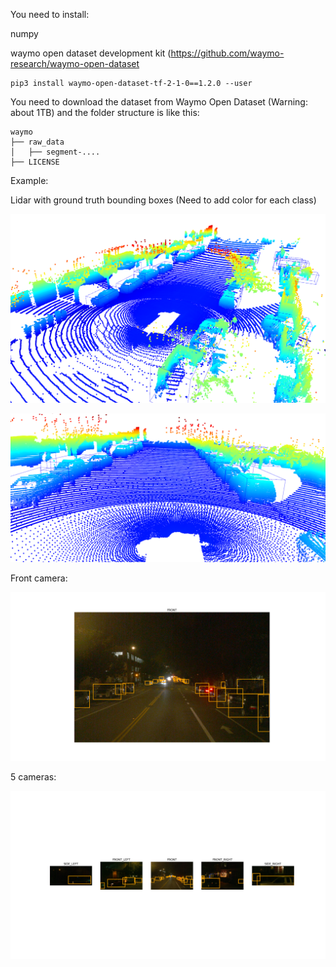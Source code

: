 
You need to install:

numpy

waymo open dataset development kit (https://github.com/waymo-research/waymo-open-dataset

```
pip3 install waymo-open-dataset-tf-2-1-0==1.2.0 --user
```


You need to download the dataset from Waymo Open Dataset (Warning: about 1TB)  and the folder structure is like this:

```
waymo
├── raw_data
│   ├── segment-....
├── LICENSE
```

Example:

Lidar with ground truth bounding boxes (Need to add color for each class)

![](https://github.com/harryrobotics/waymo_open_dataset_toolbox/blob/master/media/lidar.png)

![](https://github.com/harryrobotics/waymo_open_dataset_toolbox/blob/master/media/lidar1.png)

Front camera:

![](https://github.com/harryrobotics/waymo_open_dataset_toolbox/blob/master/media/front_camera.png)

5 cameras:

![](https://github.com/harryrobotics/waymo_open_dataset_toolbox/blob/master/media/all_cameras.png)

